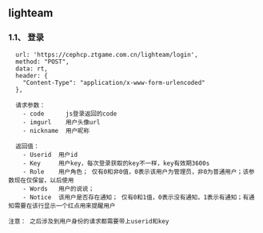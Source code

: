 
## lighteam ##

### 1.1、 登录 ###

	  url: 'https://cephcp.ztgame.com.cn/lighteam/login',
	  method: "POST",
	  data: rt,
	  header: {
	  	"Content-Type": "application/x-www-form-urlencoded"
	  },
	
	  请求参数：
		- code      js登录返回的code
		- imgurl    用户头像url
		- nickname  用户昵称
	
	  返回值：
		- Userid  用户id
		- Key	  用户key，每次登录获取的key不一样，key有效期3600s
		- Role    用户角色； 仅有0和非0值，0表示该用户为管理员，非0为普通用户；该参数现在仅保留，以后使用
		- Words   用户的说说；
		- Notice  该用户是否存在通知； 仅有0和1值，0表示没有通知，1表示有通知；有通知需要在该行显示一个红点用来提醒用户

	注意： 之后涉及到用户身份的请求都需要带上userid和key